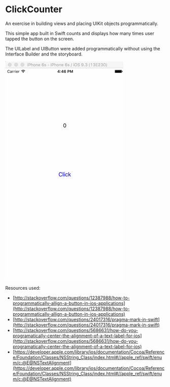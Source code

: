 # ClickCounter

An exercise in building views and placing UIKit objects programmatically. 

This simple app built in Swift counts and displays how many times user tapped the button on the screen. 

The UILabel and UIButton were added programmatically without using the Interface Builder and the storyboard. 

![AVClickCounterDemo](https://github.com/ayunav/ClickCounter/blob/master/AVClickCounterDemo.gif)

Resources used: 

- [http://stackoverflow.com/questions/12387988/how-to-programmatically-allign-a-button-in-ios-applications](http://stackoverflow.com/questions/12387988/how-to-programmatically-allign-a-button-in-ios-applications)
- [http://stackoverflow.com/questions/24017316/pragma-mark-in-swift](http://stackoverflow.com/questions/24017316/pragma-mark-in-swift)
- [http://stackoverflow.com/questions/5686631/how-do-you-programatically-center-the-alignment-of-a-text-label-for-ios](http://stackoverflow.com/questions/5686631/how-do-you-programatically-center-the-alignment-of-a-text-label-for-ios)
- [https://developer.apple.com/library/ios/documentation/Cocoa/Reference/Foundation/Classes/NSString_Class/index.html#//apple_ref/swift/enum/c:@E@NSTextAlignment](https://developer.apple.com/library/ios/documentation/Cocoa/Reference/Foundation/Classes/NSString_Class/index.html#//apple_ref/swift/enum/c:@E@NSTextAlignment)
      

